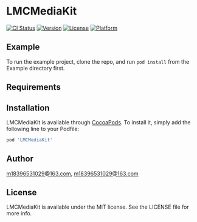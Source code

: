 # LMCMediaKit

[![CI Status](https://img.shields.io/travis/m18396531029@163.com/LMCMediaKit.svg?style=flat)](https://travis-ci.org/m18396531029@163.com/LMCMediaKit)
[![Version](https://img.shields.io/cocoapods/v/LMCMediaKit.svg?style=flat)](https://cocoapods.org/pods/LMCMediaKit)
[![License](https://img.shields.io/cocoapods/l/LMCMediaKit.svg?style=flat)](https://cocoapods.org/pods/LMCMediaKit)
[![Platform](https://img.shields.io/cocoapods/p/LMCMediaKit.svg?style=flat)](https://cocoapods.org/pods/LMCMediaKit)

## Example

To run the example project, clone the repo, and run `pod install` from the Example directory first.

## Requirements

## Installation

LMCMediaKit is available through [CocoaPods](https://cocoapods.org). To install
it, simply add the following line to your Podfile:

```ruby
pod 'LMCMediaKit'
```

## Author

m18396531029@163.com, m18396531029@163.com

## License

LMCMediaKit is available under the MIT license. See the LICENSE file for more info.
